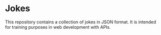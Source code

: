 # Jokes

This repository contains a collection of jokes in JSON format. It is intended for training purposes in web development with APIs.
